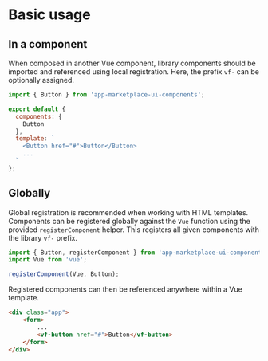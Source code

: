 # Basic usage

## In a component

When composed in another Vue component, library components should be imported and referenced using local registration. Here, the prefix `vf-` can be optionally assigned.

```js
import { Button } from 'app-marketplace-ui-components';

export default {
  components: {
    Button
  },
  template: `
    <Button href="#">Button</Button>
    ...
  `
};
```

## Globally

Global registration is recommended when working with HTML templates. Components can be registered globally against the `Vue` function using the provided `registerComponent` helper. This registers all given components with the library `vf-` prefix.

```js
import { Button, registerComponent } from 'app-marketplace-ui-components';
import Vue from 'vue';

registerComponent(Vue, Button);
```

Registered components can then be referenced anywhere within a Vue template.

```html
<div class="app">
    <form>
        ...
        <vf-button href="#">Button</vf-button>
    </form>
</div>
```
